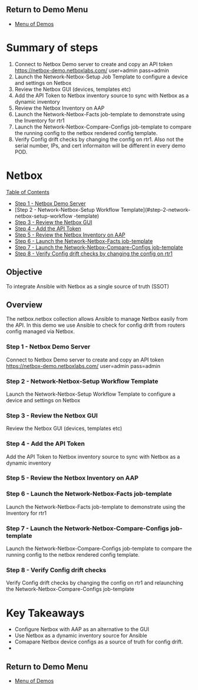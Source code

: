 ## Return to Demo Menu
 - [Menu of Demos](../README.md)

# Summary of steps
1. Connect to Netbox Demo server to create and copy an API token
https://netbox-demo.netboxlabs.com/ user=admin pass=admin
2. Launch the Network-Netbox-Setup Job Template to configure a device and settings on Netbox
3. Review the Netbox GUI (devices, templates etc)
4. Add the API Token to Netbox inventory source to sync with Netbox as a dynamic inventory
5. Review the Netbox Inventory on AAP
6. Launch the Network-Netbox-Facts job-template to demonstrate using the Inventory for rtr1
7. Launch the Network-Netbox-Compare-Configs job-template to compare the running config to the netbox rendered config template.
8. Verify Config drift checks by changing the config on rtr1. Also not the serial number, IPs, and cert informaiton will be different in every demo POD.

# Netbox

[Table of Contents](#table-of-contents)
- [Step 1 - Netbox Demo Server](#step-1-netbox-demo-server)
- [Step 2 - Network-Netbox-Setup Workflow Template](#step-2-network-netbox-setup-workflow -template)
- [Step 3 - Review the Netbox GUI](#step-3-review-the-netbox-gui)
- [Step 4 - Add the API Token](#step-4-add-the-api-token)
- [Step 5 - Review the Netbox Inventory on AAP](#step-5-review-the-netbox-inventory-on-aap)
- [Step 6 - Launch the Network-Netbox-Facts job-template](#step-6-launch-the-network-netbox-facts-job-template)
- [Step 7 - Launch the Network-Netbox-Compare-Configs job-template](#step-7-)
- [Step 8 - Verify Config drift checks by changing the config on rtr1](#step-8-)

## Objective
To integrate Ansible with Netbox as a single source of truth (SSOT)

## Overview
The netbox.netbox collection allows Ansible to manage Netbox easily from the API. In this demo we use Ansible to check for config drift from routers config managed via Netbox. 

### Step 1 - Netbox Demo Server
Connect to Netbox Demo server to create and copy an API token
https://netbox-demo.netboxlabs.com/ user=admin pass=admin

### Step 2 - Network-Netbox-Setup Workflow Template
Launch the Network-Netbox-Setup Workflow Template to configure a device and settings on Netbox

### Step 3 - Review the Netbox GUI 
Review the Netbox GUI (devices, templates etc)

### Step 4 - Add the API Token
Add the API Token to Netbox inventory source to sync with Netbox as a dynamic inventory

### Step 5 - Review the Netbox Inventory on AAP

### Step 6 - Launch the Network-Netbox-Facts job-template 
Launch the Network-Netbox-Facts job-template to demonstrate using the Inventory for rtr1

### Step 7 - Launch the Network-Netbox-Compare-Configs job-template 
Launch the Network-Netbox-Compare-Configs job-template to compare the running config to the netbox rendered config template.

### Step 8 - Verify Config drift checks 
Verify Config drift checks by changing the config on rtr1 and relaunching the Network-Netbox-Compare-Configs job-template


# Key Takeaways
* Configure Netbox with AAP as an alternative to the GUI
* Use Netbox as a dynamic inventory source for Ansible
* Comapare Netbox device configs as a source of truth for config drift.
*
## Return to Demo Menu
 - [Menu of Demos](../README.md)